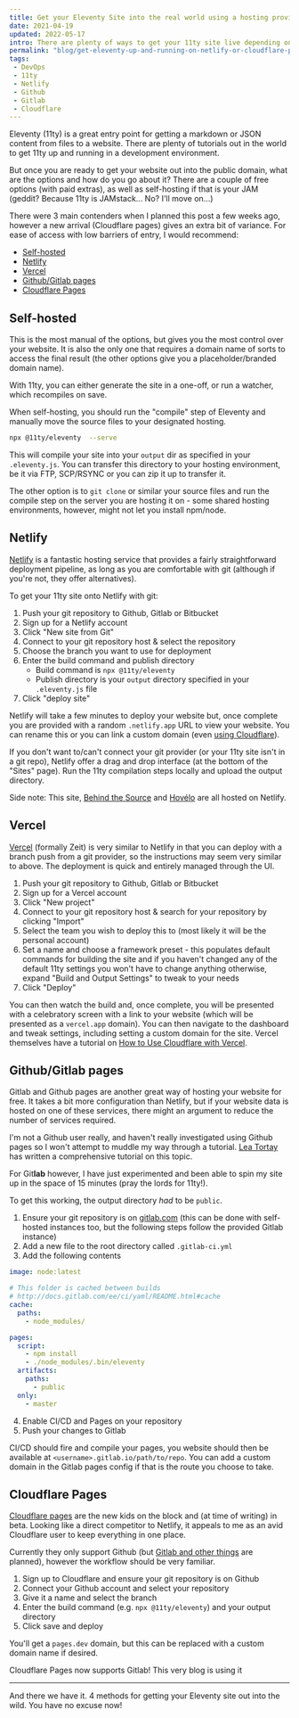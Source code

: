 ```yaml
---
title: Get your Eleventy Site into the real world using a hosting provider like Netlify or Git pages
date: 2021-04-19
updated: 2022-05-17
intro: There are plenty of ways to get your 11ty site live depending on preferences and skill set, this blog walks through a few of the popular ones including Gitlab pages, Vercel, Netlify and Cloudflare pages
permalink: "blog/get-eleventy-up-and-running-on-netlify-or-cloudflare-pages/"
tags:
 - DevOps
 - 11ty
 - Netlify
 - Github
 - Gitlab
 - Cloudflare
---
```


Eleventy (11ty) is a great entry point for getting a markdown or JSON content from files to a website. There are plenty of tutorials out in the world to get 11ty up and running in a development environment.

But once you are ready to get your website out into the public domain, what are the options and how do you go about it? There are a couple of free options (with paid extras), as well as self-hosting if that is your JAM (geddit? Because 11ty is JAMstack... No? I'll move on...)

There were 3 main contenders when I planned this post a few weeks ago, however a new arrival (Cloudflare pages) gives an extra bit of variance. For ease of access with low barriers of entry, I would recommend:

- [Self-hosted](#self-hosted)
- [Netlify](#netlify)
- [Vercel](#vercel)
- [Github/Gitlab pages](#githubgitlab-pages)
- [Cloudflare Pages](#cloudflare-pages)

<a name="self-hosted"></a>

## Self-hosted

This is the most manual of the options, but gives you the most control over your website. It is also the only one that requires a domain name of sorts to access the final result (the other options give you a placeholder/branded domain name).

With 11ty, you can either generate the site in a one-off, or run a watcher, which recompiles on save.

When self-hosting, you should run the "compile" step of Eleventy and manually move the source files to your designated hosting.

```bash
npx @11ty/eleventy  --serve
```

This will compile your site into your `output` dir as specified in your `.eleventy.js`. You can transfer this directory to your hosting environment, be it via FTP, SCP/RSYNC or you can zip it up to transfer it.

The other option is to `git clone` or similar your source files and run the compile step on the server you are hosting it on - some shared hosting environments, however, might not let you install npm/node.

<a name="netlify"></a>

## Netlify

[Netlify](https://www.netlify.com/) is a fantastic hosting service that provides a fairly straightforward deployment pipeline, as long as you are comfortable with git (although if you're not, they offer alternatives).

To get your 11ty site onto Netlify with git:

1. Push your git repository to Github, Gitlab or Bitbucket
1. Sign up for a Netlify account
1. Click "New site from Git"
1. Connect to your git repository host & select the repository
1. Choose the branch you want to use for deployment
1. Enter the build command and publish directory
	- Build command is `npx @11ty/eleventy`
	- Publish directory is your `output` directory specified in your `.eleventy.js` file
1. Click "deploy site"

Netlify will take a few minutes to deploy your website but, once complete you are provided with a random `.netlify.app` URL to view your website. You can rename this or you can link a custom domain (even [using Cloudflare](/blog/setting-up-a-custom-domain-with-netlify-with-cloudflare-ssl/)).

If you don't want to/can't connect your git provider (or your 11ty site isn't in a git repo), Netlify offer a drag and drop interface (at the bottom of the "Sites" page). Run the 11ty compilation steps locally and upload the output directory.

Side note: This site, [Behind the Source](https://www.behindthesource.co.uk/) and [Hovélo](https://hovelo.co.uk/) are all hosted on Netlify.

<a name="vercel"></a>

## Vercel

[Vercel](https://vercel.com/) (formally Zeit) is very similar to Netlify in that you can deploy with a branch push from a git provider, so the instructions may seem very similar to above. The deployment is quick and entirely managed through the UI.

1. Push your git repository to Github, Gitlab or Bitbucket
2. Sign up for a Vercel account
3. Click "New project"
4. Connect to your git repository host & search for your repository by clicking "Import"
5. Select the team you wish to deploy this to (most likely it will be the personal account)
6. Set a name and choose a framework preset - this populates default commands for building the site and if you haven't changed any of the default 11ty settings you won't have to change anything otherwise, expand "Build and Output Settings" to tweak to your needs
7. Click "Deploy"

You can then watch the build and, once complete, you will be presented with a celebratory screen with a link to your website (which will be presented as a `vercel.app` domain). You can then navigate to the dashboard and tweak settings, including setting a custom domain for the site. Vercel themselves have a tutorial on [How to Use Cloudflare with Vercel](https://vercel.com/support/articles/using-cloudflare-with-vercel).

<a name="githubgitlab-pages"></a>

## Github/Gitlab pages

Gitlab and Github pages are another great way of hosting your website for free. It takes a bit more configuration than Netlify, but if your website data is hosted on one of these services, there might an argument to reduce the number of services required.

I'm not a Github user really, and haven't really investigated using Github pages so I won't attempt to muddle my way through a tutorial. [Lea Tortay](https://www.linkedin.com/pulse/eleventy-github-pages-lea-tortay/) has written a comprehensive tutorial on this topic.

For Git**lab** however, I have just experimented and been able to spin my site up in the space of 15 minutes (pray the lords for 11ty!).

<div class="warning">To get this working, the output directory <em>had</em> to be <code>public</code>.</div>

1. Ensure your git repository is on [gitlab.com](https://gitlab.com/) (this can be done with self-hosted instances too, but the following steps follow the provided Gitlab instance)
1. Add a new file to the root directory called `.gitlab-ci.yml`
1. Add the following contents
```yaml
image: node:latest

# This folder is cached between builds
# http://docs.gitlab.com/ee/ci/yaml/README.html#cache
cache:
  paths:
    - node_modules/

pages:
  script:
    - npm install
    - ./node_modules/.bin/eleventy
  artifacts:
    paths:
      - public
  only:
    - master
```
4. Enable CI/CD and Pages on your repository
5. Push your changes to Gitlab

CI/CD should fire and compile your pages, you website should then be available at `<username>.gitlab.io/path/to/repo`. You can add a custom domain in the Gitlab pages config if that is the route you choose to take.

<a name="cloudflare-pages"></a>

## Cloudflare Pages

[Cloudflare pages](https://pages.cloudflare.com/) are the new kids on the block and (at time of writing) in beta. Looking like a direct competitor to Netlify, it appeals to me as an avid Cloudflare user to keep everything in one place.

Currently they only support Github (but [Gitlab and other things](https://developers.cloudflare.com/pages/platform/known-issues) are planned), however the workflow should be very familiar.

1. Sign up to Cloudflare and ensure your git repository is on Github
1. Connect your Github account and select your repository
1. Give it a name and select the branch
1. Enter the build command (e.g. `npx @11ty/eleventy`) and your output directory
1. Click save and deploy

You'll get a `pages.dev` domain, but this can be replaced with a custom domain name if desired.

<div class="info">Cloudflare Pages now supports Gitlab! This very blog is using it</div>

- - -

And there we have it. 4 methods for getting your Eleventy site out into the wild. You have no excuse now!
